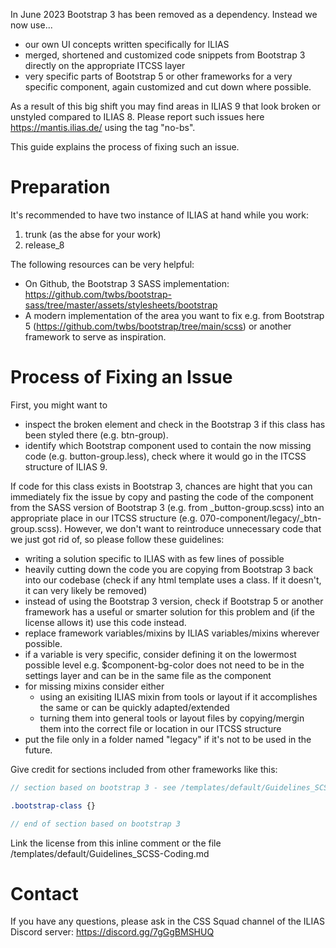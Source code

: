In June 2023 Bootstrap 3 has been removed as a dependency. Instead we now use...

* our own UI concepts written specifically for ILIAS
* merged, shortened and customized code snippets from Bootstrap 3 directly on the appropriate ITCSS layer
* very specific parts of Bootstrap 5 or other frameworks for a very specific component, again customized and cut down where possible.

As a result of this big shift you may find areas in ILIAS 9 that look broken or unstyled compared to ILIAS 8. Please report such issues here https://mantis.ilias.de/ using the tag "no-bs".

This guide explains the process of fixing such an issue.

# Preparation

It's recommended to have two instance of ILIAS at hand while you work:

1. trunk (as the abse for your work)
2. release_8

The following resources can be very helpful:

* On Github, the Bootstrap 3 SASS implementation: https://github.com/twbs/bootstrap-sass/tree/master/assets/stylesheets/bootstrap
* A modern implementation of the area you want to fix e.g. from Bootstrap 5 (https://github.com/twbs/bootstrap/tree/main/scss) or another framework to serve as inspiration.

# Process of Fixing an Issue

First, you might want to
* inspect the broken element and check in the Bootstrap 3 if this class has been styled there (e.g. btn-group).
* identify which Bootstrap component used to contain the now missing code (e.g. button-group.less), check where it would go in the ITCSS structure of ILIAS 9.

If code for this class exists in Bootstrap 3, chances are hight that you can immediately fix the issue by copy and pasting the code of the component from the SASS version of Bootstrap 3 (e.g. from _button-group.scss) into an appropriate place in our ITCSS structure (e.g. 070-component/legacy/_btn-group.scss). However, we don't want to reintroduce unnecessary code that we just got rid of, so please follow these guidelines:

* writing a solution specific to ILIAS with as few lines of possible
* heavily cutting down the code you are copying from Bootstrap 3 back into our codebase (check if any html template uses a class. If it doesn't, it can very likely be removed)
* instead of using the Bootstrap 3 version, check if Bootstrap 5 or another framework has a useful or smarter solution for this problem and (if the license allows it) use this code instead.
* replace framework variables/mixins by ILIAS variables/mixins wherever possible.
* if a variable is very specific, consider defining it on the lowermost possible level e.g. $component-bg-color does not need to be in the settings layer and can be in the same file as the component
* for missing mixins consider either
  * using an exisiting ILIAS mixin from tools or layout if it accomplishes the same or can be quickly adapted/extended
  * turning them into general tools or layout files by copying/mergin them into the correct file or location in our ITCSS structure
* put the file only in a folder named "legacy" if it's not to be used in the future.

Give credit for sections included from other frameworks like this:

``` SCSS
// section based on bootstrap 3 - see /templates/default/Guidelines_SCSS-Coding.md

.bootstrap-class {}

// end of section based on bootstrap 3
```

Link the license from this inline comment or the file /templates/default/Guidelines_SCSS-Coding.md

# Contact

If you have any questions, please ask in the CSS Squad channel of the ILIAS Discord server: https://discord.gg/7gGgBMSHUQ